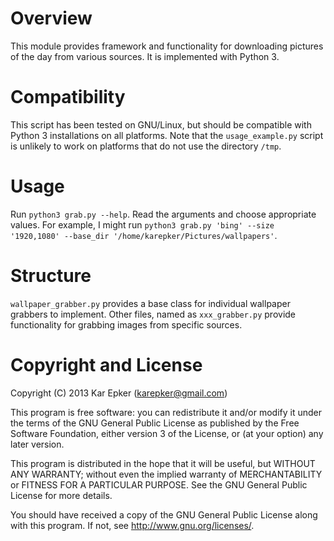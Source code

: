 # Overview
This module provides framework and functionality for downloading pictures of the day from various sources. It is implemented with Python 3.

# Compatibility
This script has been tested on GNU/Linux, but should be compatible with Python 3 installations on all platforms. Note that the `usage_example.py` script is unlikely to work on platforms that do not use the directory `/tmp`.

# Usage
Run `python3 grab.py --help`. Read the arguments and choose appropriate values. For example, I might run `python3 grab.py 'bing' --size '1920,1080' --base_dir '/home/karepker/Pictures/wallpapers'`.

# Structure
`wallpaper_grabber.py` provides a base class for individual wallpaper grabbers to implement. Other files, named as `xxx_grabber.py` provide functionality for grabbing images from specific sources. 

# Copyright and License
Copyright (C) 2013 Kar Epker (karepker@gmail.com)

This program is free software: you can redistribute it and/or modify
it under the terms of the GNU General Public License as published by
the Free Software Foundation, either version 3 of the License, or
(at your option) any later version.

This program is distributed in the hope that it will be useful,
but WITHOUT ANY WARRANTY; without even the implied warranty of
MERCHANTABILITY or FITNESS FOR A PARTICULAR PURPOSE.  See the
GNU General Public License for more details.

You should have received a copy of the GNU General Public License
along with this program.  If not, see http://www.gnu.org/licenses/.
